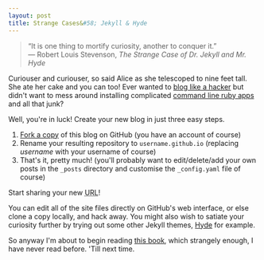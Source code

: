 ```yaml
---
layout: post
title: Strange Cases&#58; Jekyll & Hyde
---
```


> “It is one thing to mortify curiosity, another to conquer it.”  
> ― Robert Louis Stevenson, *The Strange Case of Dr. Jekyll and Mr. Hyde*

Curiouser and curiouser, so said Alice as she telescoped to nine feet tall. She ate her cake and you can too! Ever wanted to [blog like a hacker](http://tom.preston-werner.com/2008/11/17/blogging-like-a-hacker.html) but didn't want to mess around installing complicated [command line ruby apps](http://jekyllrb.com/docs/quickstart/) and all that junk?

Well, you're in luck! Create your new blog in just three easy steps.

1. [Fork a copy](https://github.com/phocks/phocks.github.io) of this blog on GitHub (you have an account of course)
2. Rename your resulting repository to ```username.github.io``` (replacing *username* with your username of course)
3. That's it, pretty much! (you'll probably want to edit/delete/add your own posts in the ```_posts``` directory and customise the ```_config.yaml``` file of course)

Start sharing your new <abbr title="Uniform Resource Locator. i.e. blahblah.github.io">URL</abbr>!

You can edit all of the site files directly on GitHub's web interface, or else clone a copy locally, and hack away. You might also wish to satiate your curiosity further by trying out some other Jekyll themes, [Hyde](http://hyde.getpoole.com/) for example.

So anyway I'm about to begin reading [this book](http://www.amazon.com/gp/product/0141439734/ref=as_li_tl?ie=UTF8&camp=1789&creative=390957&creativeASIN=0141439734&linkCode=as2&tag=phocks-20&linkId=TTIKGAK5AAUWLA4V), which strangely enough, I have never read before. 'Till next time.
